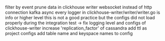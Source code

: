 filter by event
prune data in clickhouse writer
websocket instead of http connection
kafka async
every logger in clickhouse-writer/writer/writer.go is info or higher level this is not a good practice but the configs did not load properly during the integration test -> fix logging level and configs of clickhouse-writer
increase 'replication_factor' of cassandra
add ttl as project configs
add table name and keyspace names to config